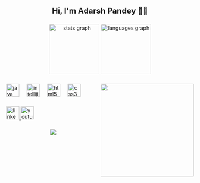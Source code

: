 <h2 align="center">Hi, I'm Adarsh Pandey 👋🏼</h2>

###

<div align="center">
  <img src="https://github-readme-stats.vercel.app/api?username=adarshpandey18&hide_title=false&hide_rank=true&show_icons=true&include_all_commits=true&count_private=true&disable_animations=false&theme=dark&locale=en&hide_border=true&custom_title=GitHub%20Stats" height="135" alt="stats graph"  />
  <img src="https://github-readme-stats.vercel.app/api/top-langs?username=adarshpandey18&locale=en&hide_title=false&layout=compact&card_width=320&langs_count=8&theme=dark&hide_border=true" height="135" alt="languages graph"  />
</div>

###

<img align="right" height="250" src="https://i.pinimg.com/564x/2d/73/8d/2d738d27be77073dd518b7e5a61d1216.jpg"  />

###

<div align="left">
  <img src="https://skillicons.dev/icons?i=java" height="35" alt="java logo"  />
  <img width="12" />
  <img src="https://skillicons.dev/icons?i=idea" height="35" alt="intellijidea logo"  />
  <img width="12" />
  <img src="https://skillicons.dev/icons?i=html" height="35" alt="html5 logo"  />
  <img width="12" />
  <img src="https://skillicons.dev/icons?i=css" height="35" alt="css3 logo"  />
</div>

###

<div align="left">
  <a href="https://www.linkedin.com/in/adarshpandey18/" target="_blank">
    <img src="https://img.shields.io/static/v1?message=LinkedIn&logo=linkedin&label=&color=0077B5&logoColor=white&labelColor=&style=for-the-badge" height="35" alt="linkedin logo"  />
  </a>
  <a href="https://www.youtube.com/watch?v=xvFZjo5PgG0&ab_channel=Duran" target="_blank">
    <img src="https://img.shields.io/static/v1?message=Youtube&logo=youtube&label=&color=FF0000&logoColor=white&labelColor=&style=for-the-badge" height="35" alt="youtube logo"  />
  </a>
</div>

###

<div align="center">
  <img src="https://profile-counter.glitch.me/adarshpandey18/count.svg?"  />
</div>

###
